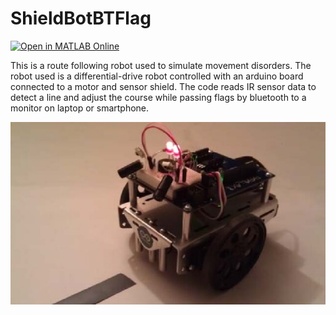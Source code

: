 ShieldBotBTFlag
===============

[![Open in MATLAB Online](https://www.mathworks.com/images/responsive/global/open-in-matlab-online.svg)](https://matlab.mathworks.com/open/github/v1?repo=argus1/ShieldBotBTFlag)

This is a route following robot used to simulate movement disorders.  The robot used is a differential-drive robot controlled with an arduino board connected to a motor and sensor shield.  The code reads IR sensor data to detect a line and adjust the course while passing flags by bluetooth to a monitor on laptop or smartphone.  

![ShieldBot](https://github.com/argus1/ShieldBotBTFlag/blob/master/Prototype-of-embedded-navigation-system-guided-robot_W640.jpg?raw=true)
